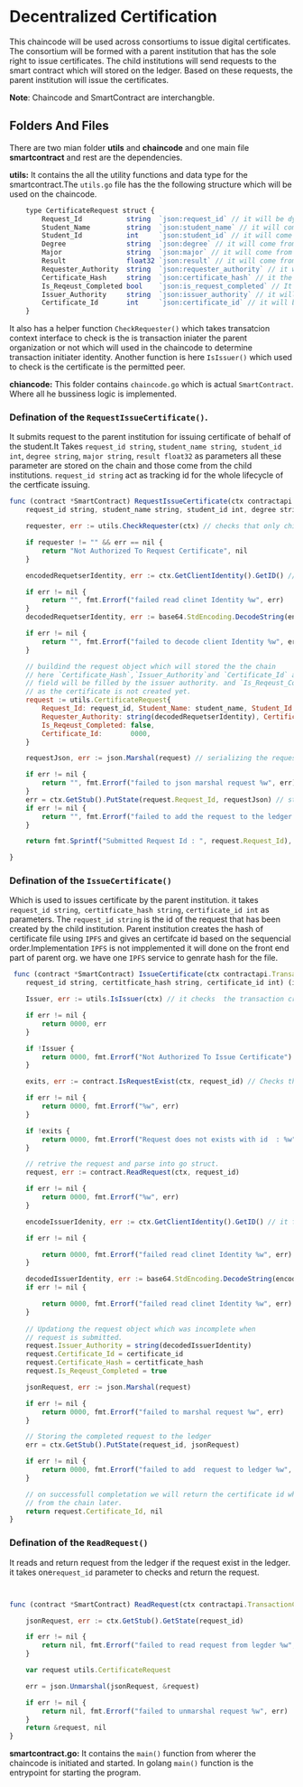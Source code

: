 # Decentralized Certification 

This chaincode will be used across consortiums to issue digital certificates. The consortium will be formed with a parent institution that has the sole right to issue certificates. The child institutions will send requests to the smart contract which will stored on the ledger. Based on these requests, the parent institution will issue the certificates.

**Note**: Chaincode and SmartContract are interchangble. 

## Folders And Files
There are two mian folder **utils** and **chaincode** and one main file **smartcontract** and rest are the dependencies.

**utils:** It contains the all the utility functions and data type for the smartcontract.The `utils.go` file has the the following  structure which will be used on the chaincode.
```javascript
    type CertificateRequest struct {
        Request_Id           string  `json:request_id` // it will be dynamically created and will be unique
        Student_Name         string  `json:student_name` // it will come from the child institutation
        Student_Id           int     `json:student_id` // it will come from the child institutation
        Degree               string  `json:degree` // it will come from the child institutation
        Major                string  `json:major` // it will come from the child institutation
        Result               float32 `json:result` // it will come from the child institutation
        Requester_Authority  string  `json:requester_authority` // it will be fetched  at time of submitting request to the blockchain from the child organization. It is the identity of the  child organzition.
        Certificate_Hash     string  `json:certificate_hash` // it the ipfs hash of certificate file which will generatted and submited by the issuer authority here which parent organization. it will be unique for very certificate.
        Is_Reqeust_Completed bool    `json:is_request_completed` // It defines the state whhre the request is completed resulting that  the certificate is genrateted if false then the certificate is not generated.
        Issuer_Authority     string  `json:issuer_authority` // it will also be fetched at time of issueing the certificate from the parent organizations when the preant organization will issues certificate.
        Certificate_Id       int     `json:certificate_id` // it will be also dynamically created and will be unique
    }
```

It also has a helper function `CheckRequester()` which takes transatcion context interface to check is the is transaction iniater the parent organization or not which will used in the chaincode to determine transaction initiater identity. Another function is here `IsIssuer()` which used to check is the certificate is the permitted peer.



**chiancode:** This folder contains `chaincode.go` which is actual `SmartContract`. Where all he  bussiness logic is implemented.

### Defination of the `RequestIssueCertificate()`. 
It submits request to the parent institution for issuing certificate of behalf of the student.It Takes `request_id string`, `student_name string`,` student_id int`, `degree string`, `major string`, `result float32` as parameters all these parameter are stored on the chain and those come from the child institutions.
`request_id string` act as tracking id for the whole lifecycle of the certficate issuing.

```javascript
func (contract *SmartContract) RequestIssueCertificate(ctx contractapi.TransactionContextInterface,
	request_id string, student_name string, student_id int, degree string, major string, result float32) (string, error) {

	requester, err := utils.CheckRequester(ctx) // checks that only child institutation can submit request for issung certificate

	if requester != "" && err == nil {
		return "Not Authorized To Request Certificate", nil
	}

	encodedRequetserIdentity, err := ctx.GetClientIdentity().GetID() // it fetched the indenty of child institution which was used when creating the channel. it returned as base64 encoded .

	if err != nil {
		return "", fmt.Errorf("failed read clinet Identity %w", err)
	}
	decodedRequetserIdentity, err := base64.StdEncoding.DecodeString(encodedRequetserIdentity) // decoding the indenity.

	if err != nil {
		return "", fmt.Errorf("failed to decode client Identity %w", err)
	}

    // buildind the request object which will stored the the chain
    // here `Certificate_Hash`,`Issuer_Authority`and `Certificate_Id` are empty beacuse those 
    // field will be filled by the issuer authority. and `Is_Reqeust_Completed` is set to false
    // as the certificate is not created yet.
	request := utils.CertificateRequest{
		Request_Id: request_id, Student_Name: student_name, Student_Id: student_id, Degree: degree, Major: major, Result: result,
		Requester_Authority: string(decodedRequetserIdentity), Certificate_Hash: "", Issuer_Authority: "",
		Is_Reqeust_Completed: false,
		Certificate_Id:       0000,
	}

	requestJson, err := json.Marshal(request) // serializing the request to json object.

	if err != nil {
		return "", fmt.Errorf("failed to json marshal request %w", err)
	}
	err = ctx.GetStub().PutState(request.Request_Id, requestJson) // storing the json object to the ledger
	if err != nil {
		return "", fmt.Errorf("failed to add the request to the ledger %w", err)
	}

	return fmt.Sprintf("Submitted Request Id : ", request.Request_Id), nil // if the request is we will return requested that can used to track the record and for further record.

}
```

### Defination of the `IssueCertificate()` 
Which is used to issues certificate by the parent institution.
it takes `request_id string`,` certitficate_hash string`, `certificate_id int` as parameters. The `request_id string` is the id of the request that has been created by the child institution. Parent institution creates the hash of certificate file using `IPFS` and gives an certifcate id based on the sequencial order.Implementation `IPFS` is not impplemented it will done on the front end part of parent org. we have one `IPFS` service to genrate hash for the file.

```javascript
 func (contract *SmartContract) IssueCertificate(ctx contractapi.TransactionContextInterface,
	request_id string, certitficate_hash string, certificate_id int) (int, error) {

	Issuer, err := utils.IsIssuer(ctx) // it checks  the transaction creator is permitted or not. 

	if err != nil {
		return 0000, err
	}

	if !Issuer {
		return 0000, fmt.Errorf("Not Authorized To Issue Certificate")
	}

	exits, err := contract.IsRequestExist(ctx, request_id) // Checks the request id exist or not.

	if err != nil {
		return 0000, fmt.Errorf("%w", err)
	}

	if !exits {
		return 0000, fmt.Errorf("Request does not exists with id  : %w", request_id)
	}

    // retrive the request and parse into go struct.
	request, err := contract.ReadRequest(ctx, request_id)

	if err != nil {
		return 0000, fmt.Errorf("%w", err)
	}

	encodeIssuerIdenity, err := ctx.GetClientIdentity().GetID() // it fetches the identity of the client from the channel configuartion. it same as implemented in  the `RequestIssueCertificate()`

	if err != nil {

		return 0000, fmt.Errorf("failed read clinet Identity %w", err)
	}

	decodedIssuerIdentity, err := base64.StdEncoding.DecodeString(encodeIssuerIdenity) // decoding the idenity.
	if err != nil {

		return 0000, fmt.Errorf("failed read clinet Identity %w", err)
	}
    
    // Updationg the request object which was incomplete when
    // request is submitted.
	request.Issuer_Authority = string(decodedIssuerIdentity)
	request.Certificate_Id = certificate_id
	request.Certificate_Hash = certitficate_hash
	request.Is_Reqeust_Completed = true

	jsonRequest, err := json.Marshal(request)

	if err != nil {
		return 0000, fmt.Errorf("failed to marshal request %w", err)
	}

    // Storing the completed request to the ledger
	err = ctx.GetStub().PutState(request_id, jsonRequest)

	if err != nil {
		return 0000, fmt.Errorf("failed to add  request to ledger %w", err)
	}

    // on successfull completation we will return the certificate id which used to verify 
    // from the chain later.
	return request.Certificate_Id, nil
}
```

### Defination of the `ReadRequest()`
It reads and return request from the ledger if the request exist in the ledger. it takes one`request_id` parameter to checks and return the request.

```javascript


func (contract *SmartContract) ReadRequest(ctx contractapi.TransactionContextInterface, request_id string) (*utils.CertificateRequest, error) {

	jsonRequest, err := ctx.GetStub().GetState(request_id)

	if err != nil {
		return nil, fmt.Errorf("failed to read request from legder %w", err)
	}

	var request utils.CertificateRequest

	err = json.Unmarshal(jsonRequest, &request)

	if err != nil {
		return nil, fmt.Errorf("failed to unmarshal request %w", err)
	}
	return &request, nil
}

```



**smartcontract.go:** It contains the `main()` function from wherer the chaincode is initiated and started. In golang `main()` function is the entrypoint for starting the program.









